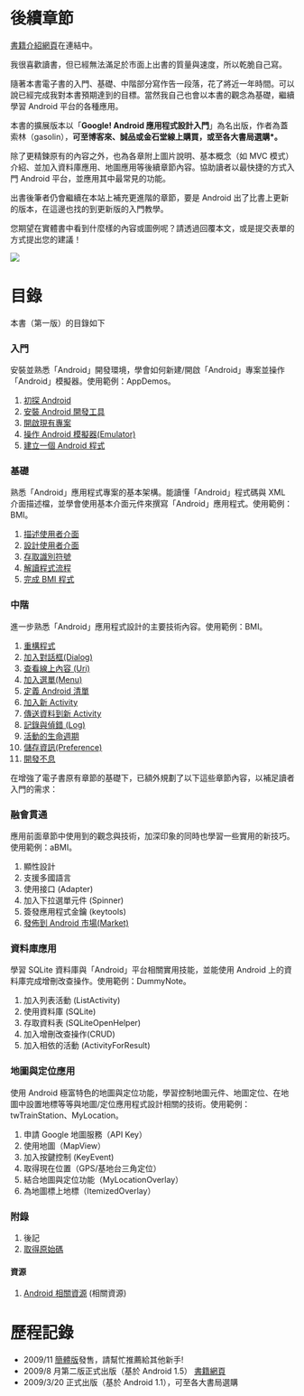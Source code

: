 # 後續章節 #

[書籍介紹網頁](http://sites.google.com/site/gasodroid)在連結中。

我很喜歡讀書，但已經無法滿足於市面上出書的質量與速度，所以乾脆自己寫。

隨著本書電子書的入門、基礎、中階部分寫作告一段落，花了將近一年時間。可以說已經完成我對本書預期達到的目標。當然我自己也會以本書的觀念為基礎，繼續學習 Android 平台的各種應用。

本書的擴展版本以「**Google! Android 應用程式設計入門**」為名出版，作者為蓋索林（gasolin），**可至博客來、誠品或金石堂線上購買，或至各大書局選購\*。**

除了更精鍊原有的內容之外，也為各章附上圖片說明、基本概念（如 MVC 模式）介紹、並加入資料庫應用、地圖應用等後續章節內容。協助讀者以最快捷的方式入門 Android 平台，並應用其中最常見的功能。

出書後筆者仍會繼續在本站上補充更進階的章節，要是 Android 出了比書上更新的版本，在這邊也找的到更新版的入門教學。

您期望在實體書中看到什麼樣的內容或圖例呢？請透過回覆本文，或是提交表單的方式提出您的建議！

[![](https://www.paypal.com/en_US/i/btn/btn_donateCC_LG.gif)](https://www.paypal.com/cgi-bin/webscr?cmd=_s-xclick&hosted_button_id=V69PVW95S8QVC)

# 目錄 #

本書（第一版）的目錄如下

### 入門 ###
安裝並熟悉「Android」開發環境，學會如何新建/開啟「Android」專案並操作「Android」模擬器。使用範例：AppDemos。

  1. [初探 Android](IntroAndroid.md)
  1. [安裝 Android 開發工具](InstallAndroid.md)
  1. [開啟現有專案](OpenProject.md)
  1. [操作 Android 模擬器(Emulator)](PlayEmulator.md)
  1. [建立一個 Android 程式](ReadSource.md)

### 基礎 ###
熟悉「Android」應用程式專案的基本架構。能讀懂「Android」程式碼與 XML 介面描述檔，並學會使用基本介面元件來撰寫「Android」應用程式。使用範例：BMI。

  1. [描述使用者介面](AndroidUI.md)
  1. [設計使用者介面](BmiUI.md)
  1. [存取識別符號](XmlR.md)
  1. [解讀程式流程](AndroidLogic.md)
  1. [完成 BMI 程式](BmiLogic.md)

### 中階 ###
進一步熟悉「Android」應用程式設計的主要技術內容。使用範例：BMI。

  1. [重構程式](BmiRefactor.md)
  1. [加入對話框(Dialog)](AndroidDialog.md)
  1. [查看線上內容 (Uri)](AndroidUrl.md)
  1. [加入選單(Menu)](AndroidMenu.md)
  1. [定義 Android 清單](AndroidManifest.md)
  1. [加入新 Activity](AndroidActivity.md)
  1. [傳送資料到新 Activity](AndroidIntent.md)
  1. [記錄與偵錯 (Log)](AndroidDebug.md)
  1. [活動的生命週期](LifeCycle.md)
  1. [儲存資訊(Preference)](AndroidPreference.md)
  1. [開發不息](NeverEnd.md)

在增強了電子書原有章節的基礎下，已額外規劃了以下這些章節內容，以補足讀者入門的需求：

### 融會貫通 ###
應用前面章節中使用到的觀念與技術，加深印象的同時也學習一些實用的新技巧。使用範例：aBMI。

  1. 顯性設計
  1. 支援多國語言
  1. 使用接口 (Adapter)
  1. 加入下拉選單元件 (Spinner)
  1. 簽發應用程式金鑰 (keytools)
  1. [發佈到 Android 市場(Market)](AndroidMarket.md)

### 資料庫應用 ###
學習 SQLite 資料庫與「Android」平台相關實用技能，並能使用 Android 上的資料庫完成增刪改查操作。使用範例：DummyNote。

  1. 加入列表活動 (ListActivity)
  1. 使用資料庫 (SQLite)
  1. 存取資料表 (SQLiteOpenHelper)
  1. 加入增刪改查操作(CRUD)
  1. 加入相依的活動 (ActivityForResult)

### 地圖與定位應用 ###
使用 Android 極富特色的地圖與定位功能，學習控制地圖元件、地圖定位、在地圖中設置地標等等與地圖/定位應用程式設計相關的技術。使用範例：twTrainStation、MyLocation。

  1. 申請 Google 地圖服務（API Key）
  1. 使用地圖（MapView）
  1. 加入按鍵控制 (KeyEvent)
  1. 取得現在位置（GPS/基地台三角定位）
  1. 結合地圖與定位功能（MyLocationOverlay）
  1. 為地圖標上地標（ItemizedOverlay）

### 附錄 ###

  1. 後記
  1. [取得原始碼](GetSource.md)

#### 資源 ####
  1. [Android 相關資源](AndroidResource.md) (相關資源)

# 歷程記錄 #

  * 2009/11 [簡體版](http://www.china-pub.com/48756)發售，請幫忙推薦給其他新手!
  * 2009/8 月第二版正式出版（基於 Android 1.5） [書籍網頁](http://sites.google.com/site/gasodroid/Home/androidentry2)
  * 2009/3/20 正式出版（基於 Android 1.1），可至各大書局選購